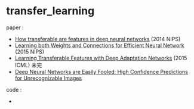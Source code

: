 # transfer_learning

paper :

- [How transferable are features in deep neural networks][1] (2014 NIPS)
- [Learning both Weights and Connections for Efficient Neural Network][2] (2015 NIPS)
- [Learning Transferable Features with Deep Adaptation Networks][3] (2015 ICML) 未完
- [Deep Neural Networks are Easily Fooled: High Confidence Predictions for Unrecognizable Images][4] 


code :

-


[1]:https://github.com/yuan-qi5/transfer_learning/blob/main/paper/transferable_feature.md
[2]:https://github.com/yuan-qi5/transfer_learning/blob/main/paper/prune.md
[3]:https://github.com/yuan-qi5/transfer_learning/blob/main/paper/transferable_feature_deep_adaptation.md
[4]:https://github.com/yuan-qi5/transfer_learning/blob/main/paper/high_confidence_predictions.md
